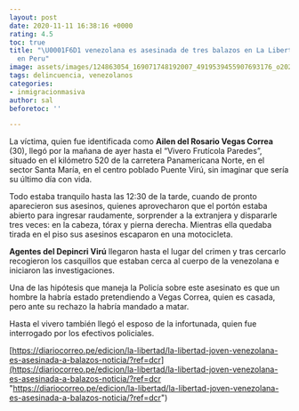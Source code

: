 ```yaml
---
layout: post
date: 2020-11-11 16:38:16 +0000
rating: 4.5
toc: true
title: "\U0001F6D1 venezolana es asesinada de tres balazos en La Libertad - Venezolanos
  en Peru"
image: assets/images/124863054_169071748192007_4919539455907693176_o2020-11-11.jpg
tags: delincuencia, venezolanos
categories:
- inmigracionmasiva
author: sal
beforetoc: ''

---
```

La víctima, quien fue identificada como **Ailen del Rosario Vegas Correa** (30), llegó por la mañana de ayer hasta el “Vivero Frutícola Paredes”, situado en el kilómetro 520 de la carretera Panamericana Norte, en el sector Santa María, en el centro poblado Puente Virú, sin imaginar que sería su último día con vida.

Todo estaba tranquilo hasta las 12:30 de la tarde, cuando de pronto aparecieron sus asesinos, quienes aprovecharon que el portón estaba abierto para ingresar raudamente, sorprender a la extranjera y dispararle tres veces: en la cabeza, tórax y pierna derecha. Mientras ella quedaba tirada en el piso sus asesinos escaparon en una motocicleta.

**Agentes del Depincri Virú** llegaron hasta el lugar del crimen y tras cercarlo recogieron los casquillos que estaban cerca al cuerpo de la venezolana e iniciaron las investigaciones.

Una de las hipótesis que maneja la Policía sobre este asesinato es que un hombre la habría estado pretendiendo a Vegas Correa, quien es casada, pero ante su rechazo la habría mandado a matar.

Hasta el vivero también llegó el esposo de la infortunada, quien fue interrogado por los efectivos policiales.  
  
  
[https://diariocorreo.pe/edicion/la-libertad/la-libertad-joven-venezolana-es-asesinada-a-balazos-noticia/?ref=dcr](https://diariocorreo.pe/edicion/la-libertad/la-libertad-joven-venezolana-es-asesinada-a-balazos-noticia/?ref=dcr "https://diariocorreo.pe/edicion/la-libertad/la-libertad-joven-venezolana-es-asesinada-a-balazos-noticia/?ref=dcr")